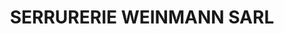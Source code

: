 ---
title: "SERRURERIE WEINMANN SARL"
url: /strasbourg/serrurerie-weinmann-sarl/
shop: Schlüsseldienst
---